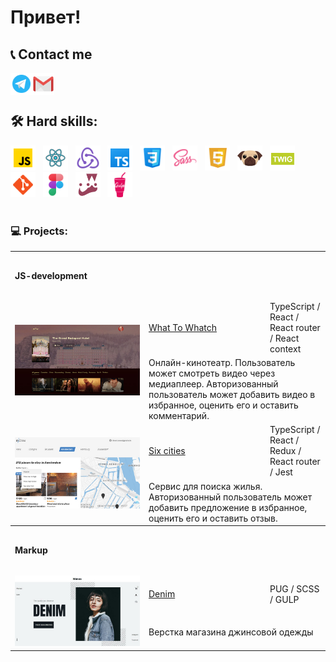# Привет!

## 📞 Contact me
<a href="https://t.me/BulatSRC">
  <img align="left" alt="My Telegram" width="35px" src="https://raw.githubusercontent.com/BulatCC/BulatCC/main/img/icon/icon-telegram.svg" />
</a>
<a href="mailto:bulatsrc@gmail.com">
  <img align="left" alt="My e-mail" width="35px" src="https://raw.githubusercontent.com/BulatCC/BulatCC/main/img/icon/icon-email.svg" />
</a>

<br/><br/>

## 🛠 Hard skills:

<div>
    <img alt="JavaScript" width="40px" src="https://raw.githubusercontent.com/BulatCC/BulatCC/main/img/icon/js.svg" />
    &nbsp;
    <img alt="React" width="40px" src="https://raw.githubusercontent.com/BulatCC/BulatCC/main/img/icon/icon-react.svg" />
    &nbsp;
    <img alt="Redux" width="40px" src="https://raw.githubusercontent.com/BulatCC/BulatCC/main/img/icon/redux.svg" />
    &nbsp;
    <img alt="TypeScript" width="40px" src="https://raw.githubusercontent.com/BulatCC/BulatCC/main/img/icon/ts.png" />
    &nbsp;
    <img alt="Css" width="40px" src="https://raw.githubusercontent.com/BulatCC/BulatCC/main/img/icon/css.png" />
    &nbsp;
    <img alt="Sass" width="40px" src="https://raw.githubusercontent.com/BulatCC/BulatCC/main/img/icon/sass.svg" />
    &nbsp;
    <img alt="Html" width="40px" src="https://raw.githubusercontent.com/BulatCC/BulatCC/main/img/icon/html.svg" />
    &nbsp;
    <img alt="Pug" width="40px" src="https://raw.githubusercontent.com/BulatCC/BulatCC/main/img/icon/pug.svg" />
    &nbsp;
    <img alt="Twig" width="40px" src="https://raw.githubusercontent.com/BulatCC/BulatCC/main/img/icon/twig.png" />
    &nbsp;
    <img alt="Git" width="40px" src="https://raw.githubusercontent.com/BulatCC/BulatCC/main/img/icon/git.svg" />
    &nbsp;
    <img alt="Figma" width="40px" src="https://raw.githubusercontent.com/BulatCC/BulatCC/main/img/icon/figma.png" />
    &nbsp;
    <img alt="Jest" width="40px" src="https://raw.githubusercontent.com/BulatCC/BulatCC/main/img/icon/jest.png" />
    &nbsp;
    <img alt="Gulp" width="40px" src="https://raw.githubusercontent.com/BulatCC/BulatCC/main/img/icon/gulp.svg" />
</div>
  





<br/>

### 💻 Projects:

<table>
  <tr>
    <th colspan="3" height="70" align="left">JS-development</th>
  </tr>

  <!-- What To Watch -->
  <tr>
    <td rowspan="2" width="200">
      <a href="https://what-to-watch-aoa6.vercel.app/" target="_blank">
        <img width="100%" height="auto" src="https://raw.githubusercontent.com/BulatCC/BulatCC/main/img/wtw.jpg" title="What To Whatch" alt="What To Whatch">
      </a>
    </td>
    <td width="180" height="60">
      <a href="https://github.com/BulatCC/what-to-watch" target="_blank">What To Whatch</a>
	</td>
    <td>TypeScript / React / React router / React context</td>
  </tr>
  <tr>
    <td colspan="2">Онлайн-кинотеатр. Пользователь может смотреть видео через медиаплеер. Авторизованный пользователь может добавить видео в избранное, оценить его и оставить комментарий.</td>
  </tr>
  
  <!-- Six-cities -->
  <tr>
    <td rowspan="2" width="200">
      <a href="https://six-cities-eosin.vercel.app/" target="_blank">
        <img width="100%" height="auto" src="https://raw.githubusercontent.com/BulatCC/BulatCC/main/img/six-citeis.jpg" title="Six-cities" alt="Six-cities">
      </a>
    </td>
    <td width="180" height="60">
      <a href="https://github.com/BulatCC/six-cities" target="_blank">Six cities</a>
    </td>
    <td>TypeScript / React / Redux / React router / Jest</td>
  </tr>
  <tr>
    <td colspan="2">Сервис для поиска жилья. Авторизованный пользователь может добавить предложение в избранное, оценить его и оставить отзыв.</td>
  </tr>
  

  
  
  <tr>
    <th colspan="3" height="70" align="left"  ">Markup</th>
  </tr>
  
  <!-- Denim -->
  <tr>
    <td rowspan="2" width="200">
      <a href="https://bulatcc.github.io/" target="_blank">
        <img width="100%" height="auto" src="https://raw.githubusercontent.com/BulatCC/BulatCC/main/img/denim.jpg" title="Denim" alt="Denim">
      </a>
    </td>
    <td width="180" height="60">
      <a href="https://github.com/BulatCC/shop-markup" target="_blank">Denim</a>
	</td>
    <td>PUG / SCSS / GULP</td>
  </tr>
  <tr>
    <td colspan="2">Верстка магазина джинсовой одежды</td>
  </tr>
  
</table> 
